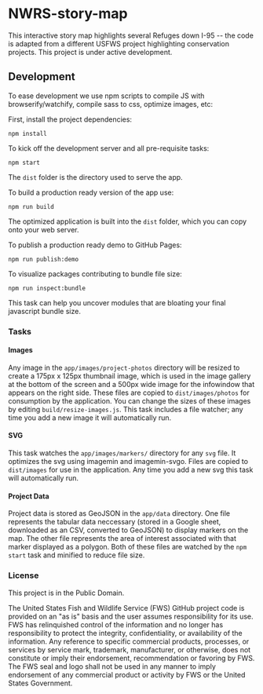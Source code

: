 # NWRS-story-map

This interactive story map highlights several Refuges down I-95 -- the code is adapted from a different USFWS project highlighting conservation projects.  This project is under active development.

## Development

To ease development we use npm scripts to compile JS with browserify/watchify, compile sass to css, optimize images, etc:

First, install the project dependencies:

`npm install`

To kick off the development server and all pre-requisite tasks:

`npm start`

The `dist` folder is the directory used to serve the app.

To build a production ready version of the app use:

`npm run build`

The optimized application is built into the `dist` folder, which you can copy onto your web server.

To publish a production ready demo to GitHub Pages:

`npm run publish:demo`

To visualize packages contributing to bundle file size:

`npm run inspect:bundle`

This task can help you uncover modules that are bloating your final javascript bundle size.

### Tasks

#### Images

Any image in the `app/images/project-photos` directory will be resized to create a 175px x 125px thumbnail image, which is used in the image gallery at the bottom of the screen and a 500px wide image for the infowindow that appears on the right side.  These files are copied to `dist/images/photos` for consumption by the application.  You can change the sizes of these images by editing `build/resize-images.js`.  This task includes a file watcher; any time you add a new image it will automatically run.

#### SVG

This task watches the `app/images/markers/` directory for any `svg` file.  It optimizes the svg using imagemin and imagemin-svgo.  Files are copied to `dist/images` for use in the application.  Any time you add a new svg this task will automatically run.

#### Project Data

Project data is stored as GeoJSON in the `app/data` directory.  One file represents the tabular data neccessary (stored in a Google sheet, downloaded as an CSV, converted to GeoJSON) to display markers on the map.  The other file represents the area of interest associated with that marker displayed as a polygon.  Both of these files are watched by the `npm start` task and minified to reduce file size.

### License

This project is in the Public Domain.

The United States Fish and Wildlife Service (FWS) GitHub project code is provided on an "as is" basis and the user assumes responsibility for its use. FWS has relinquished control
of the information and no longer has responsibility to protect the integrity, confidentiality, or availability of the information. Any reference to specific commercial products, processes, or services by service mark, trademark, manufacturer, or otherwise, does not constitute or imply their endorsement, recommendation or favoring by FWS. The FWS seal and logo shall not be used in any manner to imply endorsement of any commercial product or activity by FWS or the United States Government.
